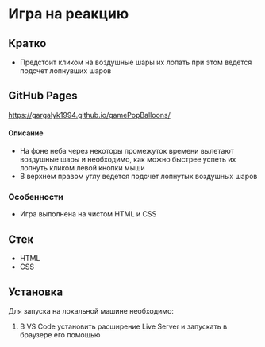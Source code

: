 # Игра на реакцию

## Кратко
- Предстоит кликом на воздушные шары их лопать при этом ведется подсчет лопнувших шаров

## GitHub Pages

https://gargalyk1994.github.io/gamePopBalloons/

#### Описание

- На фоне неба через некоторы промежуток времени вылетают воздушные шары и необходимо, как можно быстрее успеть их лопнуть кликом левой кнопки мыши
- В верхнем правом углу ведется подсчет лопнутых воздушных шаров

### Особенности

- Игра выполнена на чистом HTML и CSS

## Стек

- HTML
- CSS

## Установка

Для запуска на локальной машине необходимо:</br>

1. В VS Code установить расширение Live Server и запускать в браузере его помощью
